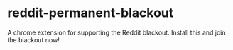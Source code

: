 # reddit-permanent-blackout
A chrome extension for supporting the Reddit blackout. Install this and join the blackout now!
